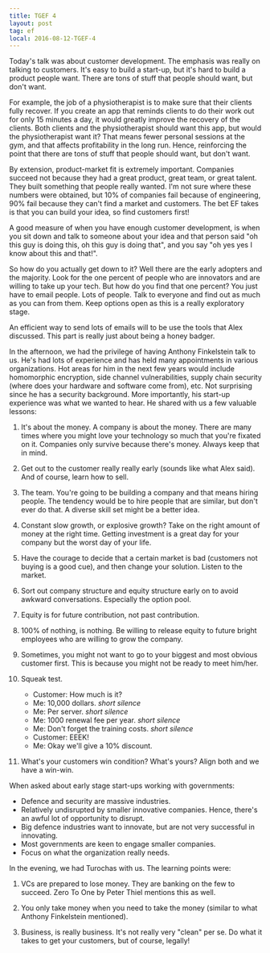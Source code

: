 ```yaml
---
title: TGEF 4
layout: post
tag: ef
local: 2016-08-12-TGEF-4
---
```


Today's talk was about customer development. The emphasis was really on talking to customers. It's easy to build a start-up, but it's hard to build a product people want. There are tons of stuff that people should want, but don't want.

For example, the job of a physiotherapist is to make sure that their clients fully recover. If you create an app that reminds clients to do their work out for only 15 minutes a day, it would greatly improve the recovery of the clients. Both clients and the physiotherapist should want this app, but would the physiotherapist want it? That means fewer personal sessions at the gym, and that affects profitability in the long run. Hence, reinforcing the point that there are tons of stuff that people should want, but don't want.

By extension, product-market fit is extremely important. Companies succeed not because they had a great product, great team, or great talent. They built something that people really wanted. I'm not sure where these numbers were obtained, but 10% of companies fail because of engineering, 90% fail because they can't find a market and customers. The bet EF takes is that you can build your idea, so find customers first!

A good measure of when you have enough customer development, is when you sit down and talk to someone about your idea and that person said "oh this guy is doing this, oh this guy is doing that", and you say "oh yes yes I know about this and that!".

So how do you actually get down to it? Well there are the early adopters and the majority. Look for the one percent of people who are innovators and are willing to take up your tech. But how do you find that one percent? You just have to email people. Lots of people. Talk to everyone and find out as much as you can from them. Keep options open as this is a really exploratory stage.

An efficient way to send lots of emails will to be use the tools that Alex discussed. This part is really just about being a honey badger. 

In the afternoon, we had the privilege of having Anthony Finkelstein talk to us. He's had lots of experience and has held many appointments in various organizations. Hot areas for him in the next few years would include homomorphic encryption, side channel vulnerabilities, supply chain security (where does your hardware and software come from), etc. Not surprising since he has a security background. More importantly, his start-up experience was what we wanted to hear. He shared with us a few valuable lessons:

1. It's about the money. A company is about the money. There are many times where you might love your technology so much that you're fixated on it. Companies only survive because there's money. Always keep that in mind.

2. Get out to the customer really really early (sounds like what Alex said). And of course, learn how to sell.

3. The team. You're going to be building a company and that means hiring people. The tendency would be to hire people that are similar, but don't ever do that. A diverse skill set might be a better idea.

4. Constant slow growth, or explosive growth? Take on the right amount of money at the right time. Getting investment is a great day for your company but the worst day of your life.

5. Have the courage to decide that a certain market is bad (customers not buying is a good cue), and then change your solution. Listen to the market.

6. Sort out company structure and equity structure early on to avoid awkward conversations. Especially the option pool.

7. Equity is for future contribution, not past contribution.

8. 100% of nothing, is nothing. Be willing to release equity to future bright employees who are willing to grow the company.

9. Sometimes, you might not want to go to your biggest and most obvious customer first. This is because you might not be ready to meet him/her.

10. Squeak test.

	- Customer: How much is it?
	- Me: 10,000 dollars. *short silence*
	- Me: Per server. *short silence*
	- Me: 1000 renewal fee per year. *short silence*
	- Me: Don't forget the training costs. *short silence*
	- Customer: EEEK!
	- Me: Okay we'll give a 10% discount.

11. What's your customers win condition? What's yours? Align both and we have a win-win.

When asked about early stage start-ups working with governments:

- Defence and security are massive industries.
- Relatively undisrupted by smaller innovative companies. Hence, there's an awful lot of opportunity to disrupt.
- Big defence industries want to innovate, but are not very successful in innovating.
- Most governments are keen to engage smaller companies.
- Focus on what the organization really needs.

In the evening, we had Turochas with us. The learning points were:

1. VCs are prepared to lose money. They are banking on the few to succeed. Zero To One by Peter Thiel mentions this as well. 

2. You only take money when you need to take the money (similar to what Anthony Finkelstein mentioned).

3. Business, is really business. It's not really very "clean" per se. Do what it takes to get your customers, but of course, legally!






